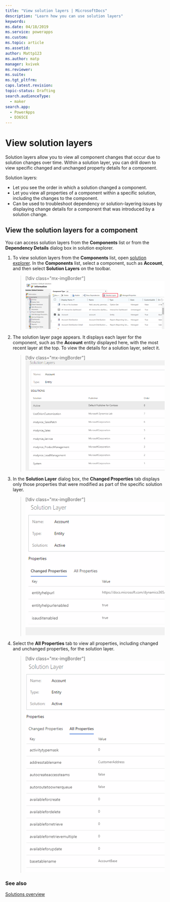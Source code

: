```yaml
---
title: "View solution layers | MicrosoftDocs"
description: "Learn how you can use solution layers"
keywords: 
ms.date: 04/18/2019
ms.service: powerapps
ms.custom: 
ms.topic: article
ms.assetid: 
author: Mattp123
ms.author: matp
manager: kvivek
ms.reviewer: 
ms.suite: 
ms.tgt_pltfrm: 
caps.latest.revision: 
topic-status: Drafting
search.audienceType: 
  - maker
search.app: 
  - PowerApps
  - D365CE
---
```


<!--note from editor: Best practice is that H1 title and title in metadata are different.    -->

# View solution layers
Solution layers allow you to view all component changes that occur due to solution changes over time. Within a solution layer, you can drill down to view specific changed and unchanged property details for a component. 

Solution layers: 
-	Let you see the order in which a solution changed a component. 
-	Let you view all properties of a component within a specific solution, including the changes to the component. 
-	Can be used to troubleshoot dependency or solution-layering issues by displaying change details for a component that was introduced by a solution change.

## View the solution layers for a component
You can access solution layers from the **Components** list or from the **Dependency Details** dialog box in solution explorer. 

<!--note from editor: In step 2 below, does the page display a name at top? If so, use the same capitalization in text. -->

1. To view solution layers from the **Components** list, open [solution explorer](../model-driven-apps/advanced-navigation.md#solution-explorer). In the **Components** list, select a component, such as **Account**, and then select **Solution Layers** on the toolbar. 

   > [!div class="mx-imgBorder"] 
   > ![Solution layers button](media/solution-layers-toolbar.png "Solution layers button")

2. The solution layer page appears. It displays each layer for the component, such as the **Account** entity displayed here, with the most recent layer at the top. To view the details for a solution layer, select it. 

   > [!div class="mx-imgBorder"] 
   > ![Solution layers list](media/solution-layers-list.png "Solution layers list")

3. In the **Solution Layer** dialog box, the **Changed Properties** tab displays only those properties that were modified as part of the specific solution layer. 

   > [!div class="mx-imgBorder"] 
   > ![Solution layer changed properties](media/solution-layers-change-prop.png "Solution layer changed properties")

4. Select the **All Properties** tab to view all properties, including changed and unchanged properties, for the solution layer. 

   > [!div class="mx-imgBorder"] 
   > ![Solution layer all properties](media/solution-layers-all-prop.png "Solution layer all properties")

### See also
[Solutions overview](solutions-overview.md)
